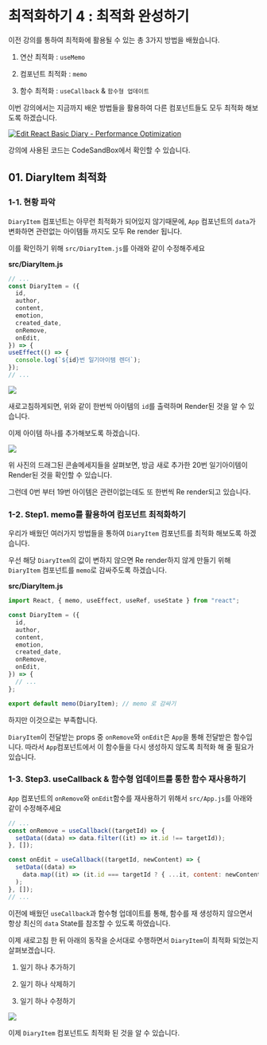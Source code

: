 # 최적화하기 4 : 최적화 완성하기

이전 강의를 통하여 최적화에 활용될 수 있는 총 3가지 방법을 배웠습니다.

1. 연산 최적화 : `useMemo`

2. 컴포넌트 최적화 : `memo`

3. 함수 최적화 : `useCallback` & `함수형 업데이트`

이번 강의에서는 지금까지 배운 방법들을 활용하여 다른 컴포넌트들도 모두 최적화 해보도록 하겠습니다.

[![Edit React Basic Diary - Performance Optimization](https://codesandbox.io/static/img/play-codesandbox.svg)](https://codesandbox.io/s/react-basic-diary-performance-optimization-ij6l0?fontsize=14&hidenavigation=1&theme=dark)

강의에 사용된 코드는 CodeSandBox에서 확인할 수 있습니다.

## 01. DiaryItem 최적화

### 1-1. 현황 파악

`DiaryItem` 컴포넌트는 아무런 최적화가 되어있지 않기때문에, `App` 컴포넌트의 `data`가 변화하면 관련없는 아이템들 까지도 모두 Re render 됩니다.

이를 확인하기 위해 `src/DiaryItem.js`를 아래와 같이 수정해주세요

**src/DiaryItem.js**

```javascript
// ...
const DiaryItem = ({
  id,
  author,
  content,
  emotion,
  created_date,
  onRemove,
  onEdit,
}) => {
useEffect(() => {
  console.log(`${id}번 일기아이템 렌더`);
});
// ...
```

![](https://user-images.githubusercontent.com/46296754/139195308-cffe91a8-4748-4eac-b172-51280d5831f7.png)

새로고침하게되면, 위와 같이 한번씩 아이템의 `id`를 출력하며 Render된 것을 알 수 있습니다.

이제 아이템 하나를 추가해보도록 하겠습니다.

![](https://user-images.githubusercontent.com/46296754/139195527-1734600e-5aff-4988-80ae-68deb520d596.png)

위 사진의 드래그된 콘솔메세지들을 살펴보면, 방금 새로 추가한 20번 일기아이템이 Render된 것을 확인할 수 있습니다.

그런데 0번 부터 19번 아이템은 관련이없는데도 또 한번씩 Re render되고 있습니다.

### 1-2. Step1. memo를 활용하여 컴포넌트 최적화하기

우리가 배웠던 여러가지 방법들을 통하여 `DiaryItem` 컴포넌트를 최적화 해보도록 하겠습니다.

우선 해당 `DiaryItem`의 값이 변하지 않으면 Re render하지 않게 만들기 위해 `DiaryItem` 컴포넌트를 `memo`로 감싸주도록 하겠습니다.

**src/DiaryItem.js**

```javascript
import React, { memo, useEffect, useRef, useState } from "react";

const DiaryItem = ({
  id,
  author,
  content,
  emotion,
  created_date,
  onRemove,
  onEdit,
}) => {
  // ...
};

export default memo(DiaryItem); // memo 로 감싸기
```

하지만 이것으로는 부족합니다.

`DiaryItem`이 전달받는 props 중 `onRemove`와 `onEdit`은 `App`을 통해 전달받은 함수입니다. 따라서 `App`컴포넌트에서 이 함수들을 다시 생성하지 않도록 최적화 해 줄 필요가 있습니다.

### 1-3. Step3. useCallback & 함수형 업데이트를 통한 함수 재사용하기

`App` 컴포넌트의 `onRemove`와 `onEdit`함수를 재사용하기 위해서 `src/App.js`를 아래와 같이 수정해주세요

```javascript
// ...
const onRemove = useCallback((targetId) => {
  setData((data) => data.filter((it) => it.id !== targetId));
}, []);

const onEdit = useCallback((targetId, newContent) => {
  setData((data) =>
    data.map((it) => (it.id === targetId ? { ...it, content: newContent } : it))
  );
}, []);
// ...
```

이전에 배웠던 `useCallback`과 함수형 업데이트를 통해, 함수를 재 생성하지 않으면서 항상 최신의 `data` State를 참조할 수 있도록 하였습니다.

이제 새로고침 한 뒤 아래의 동작을 순서대로 수행하면서 `DiaryItem`이 최적화 되었는지 살펴보겠습니다.

1. 일기 하나 추가하기

2. 일기 하나 삭제하기

3. 일기 하나 수정하기

![](https://user-images.githubusercontent.com/46296754/139196410-e50efd7e-cc0e-4733-8a0a-ba57f54f75c7.png)

이제 `DiaryItem` 컴포넌트도 최적화 된 것을 알 수 있습니다.
